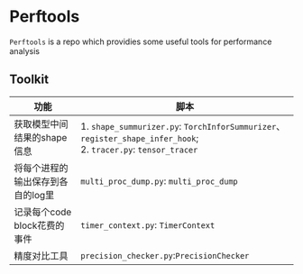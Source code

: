 # Perftools
`Perftools` is a repo which providies some useful tools for performance analysis

## Toolkit
| 功能 | 脚本|
|---|---|
|获取模型中间结果的shape信息|1. `shape_summurizer.py`: `TorchInforSummurizer`、`register_shape_infer_hook`; <br> 2. `tracer.py`: `tensor_tracer`|
|将每个进程的输出保存到各自的log里| `multi_proc_dump.py`: `multi_proc_dump`|
|记录每个code block花费的事件|`timer_context.py`: `TimerContext`|
|精度对比工具|`precision_checker.py`:`PrecisionChecker`|



